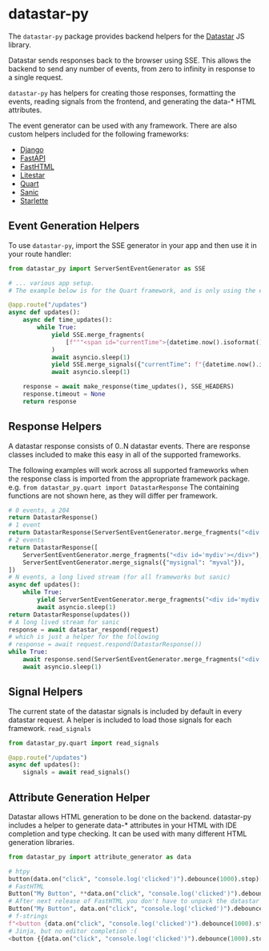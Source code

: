 # datastar-py

The `datastar-py` package provides backend helpers for the [Datastar](https://data-star.dev) JS library.

Datastar sends responses back to the browser using SSE. This allows the backend to
send any number of events, from zero to infinity in response to a single request.

`datastar-py` has helpers for creating those responses, formatting the events,
reading signals from the frontend, and generating the data-* HTML attributes.

The event generator can be used with any framework. There are also custom
helpers included for the following frameworks:

* [Django](https://www.djangoproject.com/)
* [FastAPI](https://fastapi.tiangolo.com/)
* [FastHTML](https://fastht.ml/)
* [Litestar](https://litestar.dev/)
* [Quart](https://quart.palletsprojects.com/en/stable/)
* [Sanic](https://sanic.dev/en/)
* [Starlette](https://www.starlette.io/)

## Event Generation Helpers

To use `datastar-py`, import the SSE generator in your app and then use
it in your route handler:

```python
from datastar_py import ServerSentEventGenerator as SSE

# ... various app setup.
# The example below is for the Quart framework, and is only using the event generation helpers.

@app.route("/updates")
async def updates():
    async def time_updates():
        while True:
            yield SSE.merge_fragments(
                [f"""<span id="currentTime">{datetime.now().isoformat()}"""]
            )
            await asyncio.sleep(1)
            yield SSE.merge_signals({"currentTime": f"{datetime.now().isoformat()}"})
            await asyncio.sleep(1)

    response = await make_response(time_updates(), SSE_HEADERS)
    response.timeout = None
    return response
```

## Response Helpers

A datastar response consists of 0..N datastar events. There are response
classes included to make this easy in all of the supported frameworks.

The following examples will work across all supported frameworks when the
response class is imported from the appropriate framework package.
e.g. `from datastar_py.quart import DatastarResponse` The containing functions
are not shown here, as they will differ per framework.


```python
# 0 events, a 204
return DatastarResponse()
# 1 event
return DatastarResponse(ServerSentEventGenerator.merge_fragments("<div id='mydiv'></div>"))
# 2 events
return DatastarResponse([
    ServerSentEventGenerator.merge_fragments("<div id='mydiv'></div>"),
    ServerSentEventGenerator.merge_signals({"mysignal": "myval"}),
])
# N events, a long lived stream (for all frameworks but sanic)
async def updates():
    while True:
        yield ServerSentEventGenerator.merge_fragments("<div id='mydiv'></div>")
        await asyncio.sleep(1)
return DatastarResponse(updates())
# A long lived stream for sanic
response = await datastar_respond(request)
# which is just a helper for the following
# response = await request.respond(DatastarResponse())
while True:
    await response.send(ServerSentEventGenerator.merge_fragments("<div id='mydiv'></div>"))
    await asyncio.sleep(1)
```

## Signal Helpers
The current state of the datastar signals is included by default in every 
datastar request. A helper is included to load those signals for each
framework. `read_signals`

```python
from datastar_py.quart import read_signals

@app.route("/updates")
async def updates():
    signals = await read_signals()
```

## Attribute Generation Helper
Datastar allows HTML generation to be done on the backend. datastar-py includes
a helper to generate data-* attributes in your HTML with IDE completion and
type checking. It can be used with many different HTML generation libraries.

```python
from datastar_py import attribute_generator as data

# htpy
button(data.on("click", "console.log('clicked')").debounce(1000).stop)["My Button"]
# FastHTML
Button("My Button", **data.on("click", "console.log('clicked')").debounce(1000).stop)
# After next release of FastHTML you don't have to unpack the datastar helpers e.g.
Button("My Button", data.on("click", "console.log('clicked')").debounce(1000).stop)
# f-strings
f"<button {data.on("click", "console.log('clicked')").debounce(1000).stop}>My Button</button>"
# Jinja, but no editor completion :(
<button {{data.on("click", "console.log('clicked')").debounce(1000).stop}}>My Button</button>
```